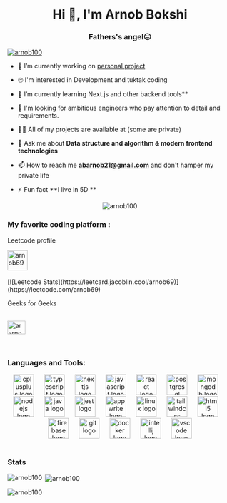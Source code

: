 <h1 align="center">Hi 👋, I'm Arnob Bokshi</h1>
<h3 align="center">Fathers's angel😑</h3>

<p align="left"> <a href="https://github.com/ryo-ma/github-profile-trophy"><img src="https://github-profile-trophy.vercel.app/?username=arnob100" alt="arnob100" /></a> </p>

- 🔭 I’m currently working on [personal project](https://github.com/arnob100/CustomizePhoneCase)
- 🙄 I'm interested in Development and tuktak coding
- 🌱 I’m currently learning  Next.js and other backend tools**

- 🤝 I'm looking for ambitious engineers who pay attention to detail and requirements.

- 👨‍💻 All of my projects are available at (some are private)

- 💬 Ask me about **Data structure and algorithm & modern frontend technologies**

- 📫 How to reach me **abarnob21@gmail.com** and don't hamper my private life

- ⚡ Fun fact **I live in 5D **
<p align="center"> <img src="https://komarev.com/ghpvc/?username=arnob100&label=Profile%20views&color=0e75b6&style=flat" alt="arnob100" /> </p>
<h3 align="left">My favorite coding platform :</h3>
<p align="left">
<p>Leetcode profile </p><a href="https://www.leetcode.com/arnob69" target="blank"><img align="center" src="https://raw.githubusercontent.com/rahuldkjain/github-profile-readme-generator/master/src/images/icons/Social/leet-code.svg" alt="arnob69" height="45" width="45" /></a> <br> <br>
[![Leetcode Stats](https://leetcard.jacoblin.cool/arnob69)](https://leetcode.com/arnob69)
<p>Geeks for Geeks </p> <a href="https://auth.geeksforgeeks.org/user/ararno47m4" target="blank">
 <br> <img align="center" src="https://raw.githubusercontent.com/rahuldkjain/github-profile-readme-generator/master/src/images/icons/Social/geeks-for-geeks.svg" alt="ararno47m4" height="30" width="40" /></a>
</p>
<br>
<h3 align="left">Languages and Tools:</h3>
<div align="center">
  <img src="https://cdn.jsdelivr.net/gh/devicons/devicon/icons/cplusplus/cplusplus-original.svg" height="46" alt="cplusplus logo"  />
  <img width="15" />
  <img src="https://cdn.jsdelivr.net/gh/devicons/devicon/icons/typescript/typescript-original.svg" height="46" alt="typescript logo"  />
  <img width="15" />
  <img src="https://cdn.jsdelivr.net/gh/devicons/devicon/icons/nextjs/nextjs-original.svg" height="46" alt="nextjs logo"  />
  <img width="15" />
  <img src="https://cdn.jsdelivr.net/gh/devicons/devicon/icons/javascript/javascript-original.svg" height="46" alt="javascript logo"  />
  <img width="15" />
  <img src="https://cdn.jsdelivr.net/gh/devicons/devicon/icons/react/react-original.svg" height="46" alt="react logo"  />
  <img width="15" />
  <img src="https://cdn.jsdelivr.net/gh/devicons/devicon/icons/postgresql/postgresql-original.svg" height="46" alt="postgresql logo"  />
  <img width="15" />
  <img src="https://cdn.jsdelivr.net/gh/devicons/devicon/icons/mongodb/mongodb-original.svg" height="46" alt="mongodb logo"  />
  <img width="15" />
  <img src="https://cdn.jsdelivr.net/gh/devicons/devicon/icons/nodejs/nodejs-original.svg" height="46" alt="nodejs logo"  />
  <img width="15" />
  <img src="https://cdn.jsdelivr.net/gh/devicons/devicon/icons/java/java-original.svg" height="46" alt="java logo"  />
  <img width="15" />
  <img src="https://cdn.jsdelivr.net/gh/devicons/devicon/icons/jest/jest-plain.svg" height="46" alt="jest logo"  />
  <img width="15" />
  <img src="https://cdn.jsdelivr.net/gh/devicons/devicon/icons/appwrite/appwrite-original.svg" height="46" alt="appwrite logo"  />
  <img width="15" />
  <img src="https://cdn.jsdelivr.net/gh/devicons/devicon/icons/linux/linux-original.svg" height="46" alt="linux logo"  />
  <img width="15" />
  <img src="https://cdn.jsdelivr.net/gh/devicons/devicon/icons/tailwindcss/tailwindcss-original-wordmark.svg" height="46" alt="tailwindcss logo"  />
  <img width="15" />
  <img src="https://cdn.jsdelivr.net/gh/devicons/devicon/icons/html5/html5-original.svg" height="46" alt="html5 logo"  />
  <img width="15" />
  <img src="https://cdn.jsdelivr.net/gh/devicons/devicon/icons/firebase/firebase-plain.svg" height="46" alt="firebase logo"  />
  <img width="15" />
  <img src="https://cdn.jsdelivr.net/gh/devicons/devicon/icons/git/git-original.svg" height="46" alt="git logo"  />
  <img width="15" />
  <img src="https://cdn.jsdelivr.net/gh/devicons/devicon/icons/docker/docker-original.svg" height="46" alt="docker logo"  />
  <img width="15" />
  <img src="https://cdn.jsdelivr.net/gh/devicons/devicon/icons/intellij/intellij-original.svg" height="46" alt="intellij logo"  />
  <img width="15" />
  <img src="https://cdn.jsdelivr.net/gh/devicons/devicon/icons/vscode/vscode-original.svg" height="46" alt="vscode logo"  />
</div>
<br>
<h3 align="left">Stats</h3>
<p><img align="left" src="https://github-readme-stats.vercel.app/api/top-langs?username=arnob100&show_icons=true&locale=en&layout=compact" alt="arnob100" /></p>

<p>&nbsp;<img align="center" src="https://github-readme-stats.vercel.app/api?username=arnob100&show_icons=true&locale=en" alt="arnob100" /></p>

<p><img align="center" src="https://github-readme-streak-stats.herokuapp.com/?user=arnob100&" alt="arnob100" /></p>

